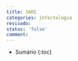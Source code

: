 ```yaml
---
title: SARS
categories: infectologia
revisado: 
status: 'false'
comment:
---
```


* Sumário
{:toc}

